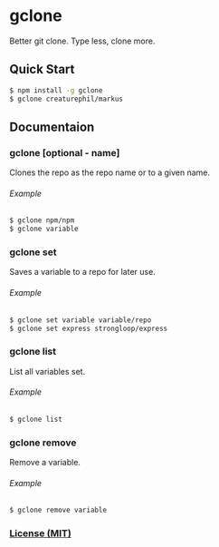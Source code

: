 # gclone

Better git clone. Type less, clone more.

## Quick Start

```bash
$ npm install -g gclone
$ gclone creaturephil/markus
```

## Documentaion

### gclone <repo or variable> [optional - name]

Clones the repo as the repo name or to a given name.

###### Example

```bash
$ gclone npm/npm
$ gclone variable
```

### gclone set <name> <repo>

Saves a variable to a repo for later use.

###### Example

```bash
$ gclone set variable variable/repo
$ gclone set express strongloop/express
```

### gclone list

List all variables set.

###### Example

```bash
$ gclone list
```

### gclone remove <variable>

Remove a variable.

###### Example

```bash
$ gclone remove variable
```

### [License (MIT)](LICENSE)
